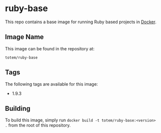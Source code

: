 ruby-base
=========

This repo contains a base image for running Ruby based projects in [Docker](http://docker.io).

## Image Name

This image can be found in the repository at:

```
totem/ruby-base
```

## Tags

The following tags are available for this image:
+ 1.9.3

## Building

To build this image, simply run `docker build -t totem/ruby-base:<version> .` from the root of this repository.
